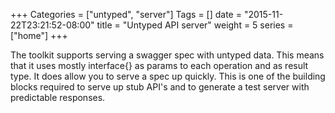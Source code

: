 +++
Categories = ["untyped", "server"]
Tags = []
date = "2015-11-22T23:21:52-08:00"
title = "Untyped API server"
weight = 5
series = ["home"]
+++

The toolkit supports serving a swagger spec with untyped data. This means that it uses mostly interface{} as params to
each operation and as result type. It does allow you to serve a spec up quickly. This is one of the building blocks
required to serve up stub API's and to generate a test server with predictable responses.

<!--more-->
